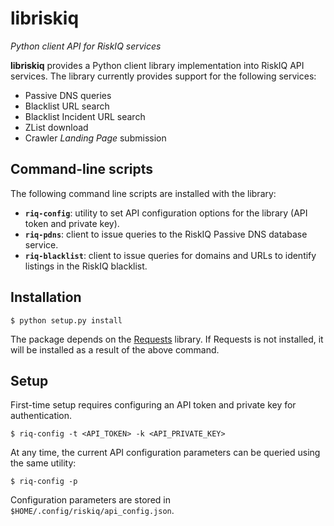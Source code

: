 # libriskiq

*Python client API for RiskIQ services*

**libriskiq** provides a Python client library implementation into RiskIQ API
services. The library currently provides support for the following services:

- Passive DNS queries
- Blacklist URL search
- Blacklist Incident URL search
- ZList download
- Crawler *Landing Page* submission

## Command-line scripts

The following command line scripts are installed with the library:

- **`riq-config`**: utility to set API configuration options for the library
  (API token and private key).
- **`riq-pdns`**: client to issue queries to the RiskIQ Passive DNS database service.
- **`riq-blacklist`**: client to issue queries for domains and URLs to identify
  listings in the RiskIQ blacklist.

## Installation

    $ python setup.py install

The package depends on the [Requests](http://docs.python-requests.org/) library.
If Requests is not installed, it will be installed as a result of the above command.

## Setup

First-time setup requires configuring an API token and private key for authentication.

    $ riq-config -t <API_TOKEN> -k <API_PRIVATE_KEY>

At any time, the current API configuration parameters can be queried using the same utility:

    $ riq-config -p

Configuration parameters are stored in `$HOME/.config/riskiq/api_config.json`.

